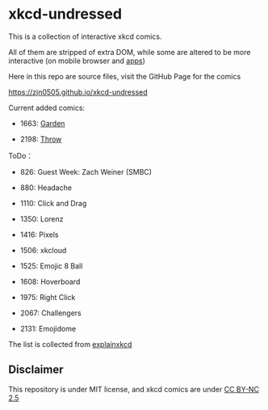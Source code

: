 # xkcd-undressed

This is a collection of interactive xkcd comics.

All of them are stripped of extra DOM, while some are altered to be more interactive (on mobile browser and [apps](https://github.com/zjn0505/xkcd-Android))

Here in this repo are source files, visit the GitHub Page for the comics

https://zjn0505.github.io/xkcd-undressed

Current added comics:

- 1663: [Garden](https://zjn0505.github.io/xkcd-undressed/1663/)

- 2198: [Throw](https://zjn0505.github.io/xkcd-undressed/2198/)

ToDo：

- 826: Guest Week: Zach Weiner (SMBC)

- 880: Headache

- 1110: Click and Drag

- 1350: Lorenz

- 1416: Pixels

- 1506: xkcloud

- 1525: Emojic 8 Ball

- 1608: Hoverboard

- 1975: Right Click

- 2067: Challengers

- 2131: Emojidome

The list is collected from [explainxkcd](https://www.explainxkcd.com/wiki/index.php/Category:Interactive_comics)

## Disclaimer

This repository is under MIT license, and xkcd comics are under [CC BY-NC 2.5](https://xkcd.com/license.html)
